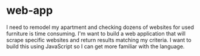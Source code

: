 # web-app
I need to remodel my apartment and checking dozens of websites for used furniture is time consuming. I'm want to build a web application that will scrape specific websites and return results matching my criteria. I want to build this using JavaScript so I can get more familiar with the language.
